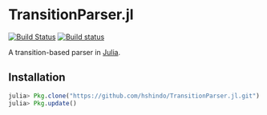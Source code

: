 # TransitionParser.jl

[![Build Status](https://travis-ci.org/hshindo/JukaiNLP.jl.svg?branch=master)](https://travis-ci.org/hshindo/JukaiNLP.jl)
[![Build status](https://ci.appveyor.com/api/projects/status/github/hshindo/JukaiNLP.jl?branch=master)](https://ci.appveyor.com/project/hshindo/jukaiNLP-jl/branch/master)

A transition-based parser in [Julia](http://julialang.org/).

## Installation
```julia
julia> Pkg.clone("https://github.com/hshindo/TransitionParser.jl.git")
julia> Pkg.update()
```
